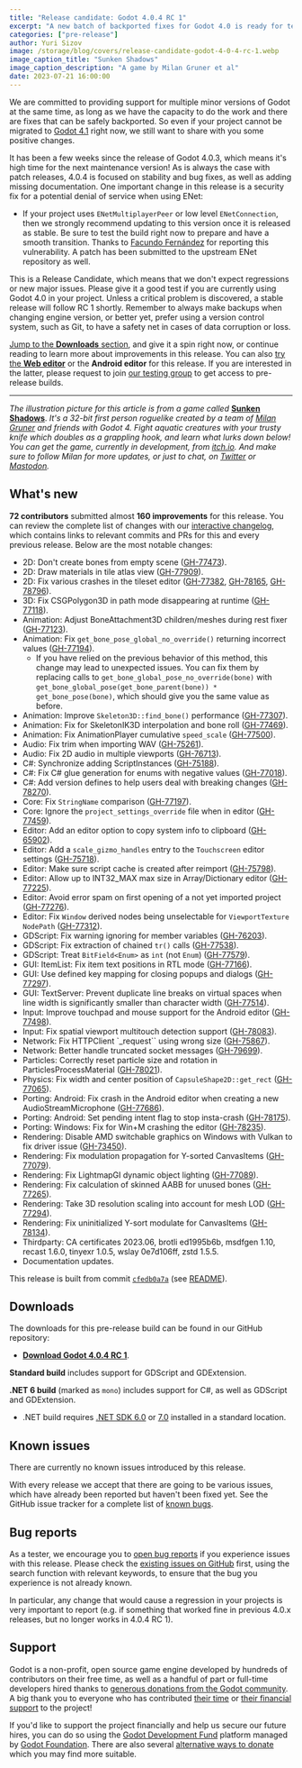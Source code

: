 ```yaml
---
title: "Release candidate: Godot 4.0.4 RC 1"
excerpt: "A new batch of backported fixes for Godot 4.0 is ready for testing! Even if you aren't able to move to Godot 4.1 just yet, we can't leave you without support and improvements."
categories: ["pre-release"]
author: Yuri Sizov
image: /storage/blog/covers/release-candidate-godot-4-0-4-rc-1.webp
image_caption_title: "Sunken Shadows"
image_caption_description: "A game by Milan Gruner et al"
date: 2023-07-21 16:00:00
---
```


We are committed to providing support for multiple minor versions of Godot at the same time, as long as we have the capacity to do the work and there are fixes that can be safely backported. So even if your project cannot be migrated to [Godot 4.1](/article/maintenance-release-godot-4-1-1) right now, we still want to share with you some positive changes.

It has been a few weeks since the release of Godot 4.0.3, which means it's high time for the next maintenance version! As is always the case with patch releases, 4.0.4 is focused on stability and bug fixes, as well as adding missing documentation. One important change in this release is a security fix for a potential denial of service when using ENet:
- If your project uses `ENetMultiplayerPeer` or low level `ENetConnection`, then we strongly recommend updating to this version once it is released as stable. Be sure to test the build right now to prepare and have a smooth transition. Thanks to [Facundo Fernández](https://github.com/Facundo15) for reporting this vulnerability. A patch has been submitted to the upstream ENet repository as well.

This is a Release Candidate, which means that we don't expect regressions or new major issues. Please give it a good test if you are currently using Godot 4.0 in your project. Unless a critical problem is discovered, a stable release will follow RC 1 shortly. Remember to always make backups when changing engine version, or better yet, prefer using a version control system, such as Git, to have a safety net in cases of data corruption or loss.

[Jump to the **Downloads** section](#downloads), and give it a spin right now, or continue reading to learn more about improvements in this release. You can also [try the **Web editor**](https://editor.godotengine.org/releases/4.0.4.rc1/) or the **Android editor** for this release. If you are interested in the latter, please request to join [our testing group](https://groups.google.com/g/godot-testers) to get access to pre-release builds.

-----

*The illustration picture for this article is from a game called* [**Sunken Shadows**](https://alghost.itch.io/sunken-shadows). *It's a 32-bit first person roguelike created by a team of [Milan Gruner](https://gruner.tech/) and friends with Godot 4. Fight aquatic creatures with your trusty knife which doubles as a grappling hook, and learn what lurks down below! You can get the game, currently in development, from [itch.io](https://alghost.itch.io/sunken-shadows). And make sure to follow Milan for more updates, or just to chat, on [Twitter](https://twitter.com/algh0st) or [Mastodon](https://mastodon.gamedev.place/@alghost).*

## What's new

**72 contributors** submitted almost **160 improvements** for this release. You can review the complete list of changes with our [interactive changelog](https://godotengine.github.io/godot-interactive-changelog/#4.0.4-rc1), which contains links to relevant commits and PRs for this and every previous release. Below are the most notable changes:

- 2D: Don't create bones from empty scene ([GH-77473](https://github.com/godotengine/godot/pull/77473)).
- 2D: Draw materials in tile atlas view ([GH-77909](https://github.com/godotengine/godot/pull/77909)).
- 2D: Fix various crashes in the tileset editor ([GH-77382](https://github.com/godotengine/godot/pull/77382), [GH-78165](https://github.com/godotengine/godot/pull/78165), [GH-78796](https://github.com/godotengine/godot/pull/78796)).
- 3D: Fix CSGPolygon3D in path mode disappearing at runtime ([GH-77118](https://github.com/godotengine/godot/pull/77118)).
- Animation: Adjust BoneAttachment3D children/meshes during rest fixer ([GH-77123](https://github.com/godotengine/godot/pull/77123)).
- Animation: Fix `get_bone_pose_global_no_override()` returning incorrect values ([GH-77194](https://github.com/godotengine/godot/pull/77194)).
  - If you have relied on the previous behavior of this method, this change may lead to unexpected issues. You can fix them by replacing calls to `get_bone_global_pose_no_override(bone)` with `get_bone_global_pose(get_bone_parent(bone)) * get_bone_pose(bone)`, which should give you the same value as before.
- Animation: Improve `Skeleton3D::find_bone()` performance ([GH-77307](https://github.com/godotengine/godot/pull/77307)).
- Animation: Fix for SkeletonIK3D interpolation and bone roll ([GH-77469](https://github.com/godotengine/godot/pull/77469)).
- Animation: Fix AnimationPlayer cumulative `speed_scale` ([GH-77500](https://github.com/godotengine/godot/pull/77500)).
- Audio: Fix trim when importing WAV ([GH-75261](https://github.com/godotengine/godot/pull/75261)).
- Audio: Fix 2D audio in multiple viewports ([GH-76713](https://github.com/godotengine/godot/pull/76713)).
- C#: Synchronize adding ScriptInstances ([GH-75188](https://github.com/godotengine/godot/pull/75188)).
- C#: Fix C# glue generation for enums with negative values ([GH-77018](https://github.com/godotengine/godot/pull/77018)).
- C#: Add version defines to help users deal with breaking changes ([GH-78270](https://github.com/godotengine/godot/pull/78270)).
- Core: Fix `StringName` comparison ([GH-77197](https://github.com/godotengine/godot/pull/77197)).
- Core: Ignore the `project_settings_override` file when in editor ([GH-77459](https://github.com/godotengine/godot/pull/77459)).
- Editor: Add an editor option to copy system info to clipboard ([GH-65902](https://github.com/godotengine/godot/pull/65902)).
- Editor: Add a `scale_gizmo_handles` entry to the `Touchscreen` editor settings ([GH-75718](https://github.com/godotengine/godot/pull/75718)).
- Editor: Make sure script cache is created after reimport ([GH-75798](https://github.com/godotengine/godot/pull/75798)).
- Editor: Allow up to INT32_MAX max size in Array/Dictionary editor ([GH-77225](https://github.com/godotengine/godot/pull/77225)).
- Editor: Avoid error spam on first opening of a not yet imported project ([GH-77276](https://github.com/godotengine/godot/pull/77276)).
- Editor: Fix `Window` derived nodes being unselectable for `ViewportTexture` `NodePath` ([GH-77312](https://github.com/godotengine/godot/pull/77312)).
- GDScript: Fix warning ignoring for member variables ([GH-76203](https://github.com/godotengine/godot/pull/76203)).
- GDScript: Fix extraction of chained `tr()` calls ([GH-77538](https://github.com/godotengine/godot/pull/77538)).
- GDScript: Treat `BitField<Enum>` as `int` (not `Enum`) ([GH-77579](https://github.com/godotengine/godot/pull/77579)).
- GUI: ItemList: Fix item text positions in RTL mode ([GH-77166](https://github.com/godotengine/godot/pull/77166)).
- GUI: Use defined key mapping for closing popups and dialogs ([GH-77297](https://github.com/godotengine/godot/pull/77297)).
- GUI: TextServer: Prevent duplicate line breaks on virtual spaces when line width is significantly smaller than character width ([GH-77514](https://github.com/godotengine/godot/pull/77514)).
- Input: Improve touchpad and mouse support for the Android editor ([GH-77498](https://github.com/godotengine/godot/pull/77498)).
- Input: Fix spatial viewport multitouch detection support ([GH-78083](https://github.com/godotengine/godot/pull/78083)).
- Network: Fix HTTPClient `_request`` using wrong size ([GH-75867](https://github.com/godotengine/godot/pull/75867)).
- Network: Better handle truncated socket messages ([GH-79699](https://github.com/godotengine/godot/pull/79699)).
- Particles: Correctly reset particle size and rotation in ParticlesProcessMaterial ([GH-78021](https://github.com/godotengine/godot/pull/78021)).
- Physics: Fix width and center position of `CapsuleShape2D::get_rect` ([GH-77065](https://github.com/godotengine/godot/pull/77065)).
- Porting: Android: Fix crash in the Android editor when creating a new AudioStreamMicrophone ([GH-77686](https://github.com/godotengine/godot/pull/77686)).
- Porting: Android: Set pending intent flag to stop insta-crash ([GH-78175](https://github.com/godotengine/godot/pull/78175)).
- Porting: Windows: Fix for Win+M crashing the editor ([GH-78235](https://github.com/godotengine/godot/pull/78235)).
- Rendering: Disable AMD switchable graphics on Windows with Vulkan to fix driver issue ([GH-73450](https://github.com/godotengine/godot/pull/73450)).
- Rendering: Fix modulation propagation for Y-sorted CanvasItems ([GH-77079](https://github.com/godotengine/godot/pull/77079)).
- Rendering: Fix LightmapGI dynamic object lighting ([GH-77089](https://github.com/godotengine/godot/pull/77089)).
- Rendering: Fix calculation of skinned AABB for unused bones ([GH-77265](https://github.com/godotengine/godot/pull/77265)).
- Rendering: Take 3D resolution scaling into account for mesh LOD ([GH-77294](https://github.com/godotengine/godot/pull/77294)).
- Rendering: Fix uninitialized Y-sort modulate for CanvasItems ([GH-78134](https://github.com/godotengine/godot/pull/78134)).
- Thirdparty: CA certificates 2023.06, brotli ed1995b6b, msdfgen 1.10, recast 1.6.0, tinyexr 1.0.5, wslay 0e7d106ff, zstd 1.5.5.
- Documentation updates.

This release is built from commit [`cfedb0a7a`](https://github.com/godotengine/godot/commit/cfedb0a7a6732ee4bdc5c561bbb27857a890af79) (see [README](https://github.com/godotengine/godot-builds/releases/download/4.0.4-rc1/README.txt)).

## Downloads

The downloads for this pre-release build can be found in our GitHub repository:

* [**Download Godot 4.0.4 RC 1**](https://github.com/godotengine/godot-builds/releases/tag/4.0.4-rc1).

**Standard build** includes support for GDScript and GDExtension.

**.NET 6 build** (marked as `mono`) includes support for C#, as well as GDScript and GDExtension.
- .NET build requires [.NET SDK 6.0](https://dotnet.microsoft.com/en-us/download/dotnet/6.0) or [7.0](https://dotnet.microsoft.com/en-us/download/dotnet/7.0) installed in a standard location.

## Known issues

There are currently no known issues introduced by this release.

With every release we accept that there are going to be various issues, which have already been reported but haven't been fixed yet. See the GitHub issue tracker for a complete list of [known bugs](https://github.com/godotengine/godot/issues?q=is%3Aissue+is%3Aopen+label%3Abug+).

## Bug reports

As a tester, we encourage you to [open bug reports](https://github.com/godotengine/godot/issues) if you experience issues with this release. Please check the [existing issues on GitHub](https://github.com/godotengine/godot/issues) first, using the search function with relevant keywords, to ensure that the bug you experience is not already known.

In particular, any change that would cause a regression in your projects is very important to report (e.g. if something that worked fine in previous 4.0.x releases, but no longer works in 4.0.4 RC 1).

## Support

Godot is a non-profit, open source game engine developed by hundreds of contributors on their free time, as well as a handful of part or full-time developers hired thanks to [generous donations from the Godot community](https://fund.godotengine.org/). A big thank you to everyone who has contributed [their time](https://github.com/godotengine/godot/blob/master/AUTHORS.md) or [their financial support](https://github.com/godotengine/godot/blob/master/DONORS.md) to the project!

If you'd like to support the project financially and help us secure our future hires, you can do so using the [Godot Development Fund](https://fund.godotengine.org/) platform managed by [Godot Foundation](https://godot.foundation/). There are also several [alternative ways to donate](/donate) which you may find more suitable.
